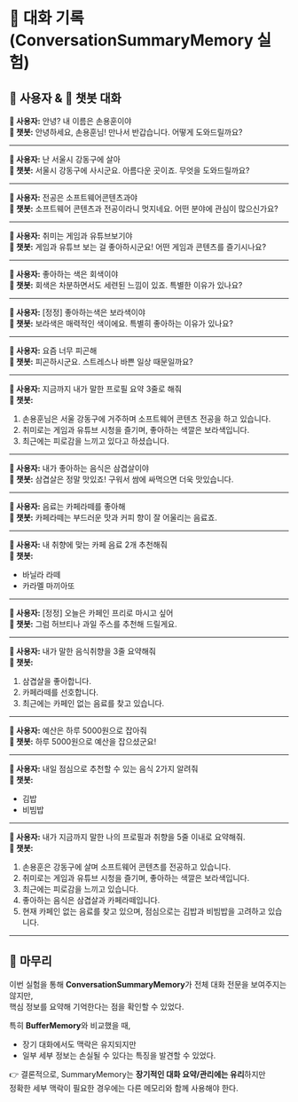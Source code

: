 


# 📝 대화 기록 (ConversationSummaryMemory 실험)

## 👤 사용자 & 🤖 챗봇 대화

**👤 사용자:** 안녕? 내 이름은 손용훈이야  
**🤖 챗봇:** 안녕하세요, 손용훈님! 만나서 반갑습니다. 어떻게 도와드릴까요?

---

**👤 사용자:** 난 서울시 강동구에 살아  
**🤖 챗봇:** 서울시 강동구에 사시군요. 아름다운 곳이죠. 무엇을 도와드릴까요?

---

**👤 사용자:** 전공은 소프트웨어콘텐츠과야  
**🤖 챗봇:** 소프트웨어 콘텐츠과 전공이라니 멋지네요. 어떤 분야에 관심이 많으신가요?

---

**👤 사용자:** 취미는 게임과 유튜브보기야  
**🤖 챗봇:** 게임과 유튜브 보는 걸 좋아하시군요! 어떤 게임과 콘텐츠를 즐기시나요?

---

**👤 사용자:** 좋아하는 색은 회색이야  
**🤖 챗봇:** 회색은 차분하면서도 세련된 느낌이 있죠. 특별한 이유가 있나요?

---

**👤 사용자:** [정정] 좋아하는색은 보라색이야  
**🤖 챗봇:** 보라색은 매력적인 색이에요. 특별히 좋아하는 이유가 있나요?

---

**👤 사용자:** 요즘 너무 피곤해  
**🤖 챗봇:** 피곤하시군요. 스트레스나 바쁜 일상 때문일까요?

---

**👤 사용자:** 지금까지 내가 말한 프로필 요약 3줄로 해줘  
**🤖 챗봇:**  
1. 손용훈님은 서울 강동구에 거주하며 소프트웨어 콘텐츠 전공을 하고 있습니다.  
2. 취미로는 게임과 유튜브 시청을 즐기며, 좋아하는 색깔은 보라색입니다.  
3. 최근에는 피로감을 느끼고 있다고 하셨습니다.  

---

**👤 사용자:** 내가 좋아하는 음식은 삼겹살이야  
**🤖 챗봇:** 삼겹살은 정말 맛있죠! 구워서 쌈에 싸먹으면 더욱 맛있습니다.

---

**👤 사용자:** 음료는 카페라떼를 좋아해  
**🤖 챗봇:** 카페라떼는 부드러운 맛과 커피 향이 잘 어울리는 음료죠.

---

**👤 사용자:** 내 취향에 맞는 카페 음료 2개 추천해줘  
**🤖 챗봇:**  
- 바닐라 라떼  
- 카라멜 마끼아또  

---

**👤 사용자:** [정정] 오늘은 카페인 프리로 마시고 싶어  
**🤖 챗봇:** 그럼 허브티나 과일 주스를 추천해 드릴게요.

---

**👤 사용자:** 내가 말한 음식취향을 3줄 요약해줘  
**🤖 챗봇:**  
1. 삼겹살을 좋아합니다.  
2. 카페라떼를 선호합니다.  
3. 최근에는 카페인 없는 음료를 찾고 있습니다.  

---

**👤 사용자:** 예산은 하루 5000원으로 잡아줘  
**🤖 챗봇:** 하루 5000원으로 예산을 잡으셨군요!  

---

**👤 사용자:** 내일 점심으로 추천할 수 있는 음식 2가지 알려줘  
**🤖 챗봇:**  
- 김밥  
- 비빔밥  

---

**👤 사용자:** 내가 지금까지 말한 나의 프로필과 취향을 5줄 이내로 요약해줘.  
**🤖 챗봇:**  
1. 손용훈은 강동구에 살며 소프트웨어 콘텐츠를 전공하고 있습니다.  
2. 취미로는 게임과 유튜브 시청을 즐기며, 좋아하는 색깔은 보라색입니다.  
3. 최근에는 피로감을 느끼고 있습니다.  
4. 좋아하는 음식은 삼겹살과 카페라떼입니다.  
5. 현재 카페인 없는 음료를 찾고 있으며, 점심으로는 김밥과 비빔밥을 고려하고 있습니다.  

---

## 🏁 마무리

이번 실험을 통해 **ConversationSummaryMemory**가 전체 대화 전문을 보여주지는 않지만,  
핵심 정보를 요약해 기억한다는 점을 확인할 수 있었다.  

특히 **BufferMemory**와 비교했을 때,  
- 장기 대화에서도 맥락은 유지되지만  
- 일부 세부 정보는 손실될 수 있다는 특징을 발견할 수 있었다.  

👉 결론적으로, SummaryMemory는 **장기적인 대화 요약/관리에는 유리**하지만  
정확한 세부 맥락이 필요한 경우에는 다른 메모리와 함께 사용해야 한다.
